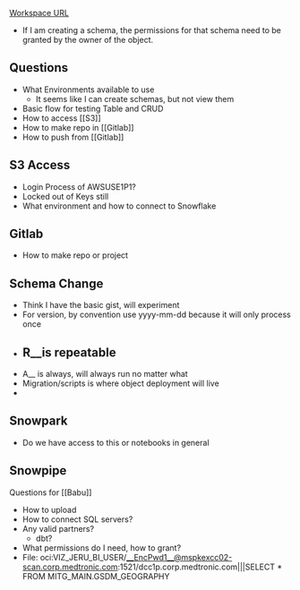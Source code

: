 
[Workspace URL](https://app.snowflake.com/mdtplc/awsuse1p1/dashboards)

- If I am creating a schema, the permissions for that schema need to be granted by the owner of the object.


## Questions
- What Environments available to use
	- It seems like I can create schemas, but not view them
- Basic flow for testing Table and CRUD
- How to access [[S3]]
- How to make repo in [[Gitlab]]
- How to push from [[Gitlab]]

## S3 Access
- Login Process of AWSUSE1P1?
- Locked out of Keys still
- What environment and how to connect to Snowflake
## Gitlab
- How to make repo or project
## Schema Change
- Think I have the basic gist, will experiment
- For version, by convention use yyyy-mm-dd because it will only process once
- R__is repeatable 
	- 
- A__ is always, will always run no matter what
- Migration/scripts is where object deployment will live
- 
## Snowpark
- Do we have access to this or notebooks in general

## Snowpipe




Questions for [[Babu]]
- How to upload
- How to connect SQL servers?
- Any valid partners?
	- dbt?
- What permissions do I need, how to grant?
- File: oci:VIZ_JERU_BI_USER/__EncPwd1__@mspkexcc02-scan.corp.medtronic.com:1521/dcc1p.corp.medtronic.com|||SELECT * FROM MITG_MAIN.GSDM_GEOGRAPHY
